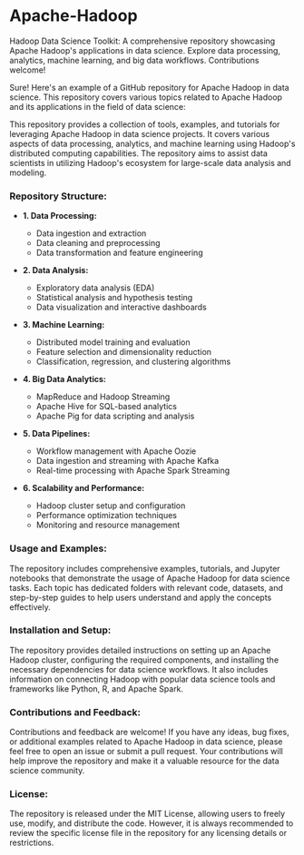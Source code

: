 # Apache-Hadoop
Hadoop Data Science Toolkit: A comprehensive repository showcasing Apache Hadoop's applications in data science. Explore data processing, analytics, machine learning, and big data workflows. Contributions welcome!


Sure! Here's an example of a GitHub repository for Apache Hadoop in data science. This repository covers various topics related to Apache Hadoop and its applications in the field of data science:




This repository provides a collection of tools, examples, and tutorials for leveraging Apache Hadoop in data science projects. It covers various aspects of data processing, analytics, and machine learning using Hadoop's distributed computing capabilities. The repository aims to assist data scientists in utilizing Hadoop's ecosystem for large-scale data analysis and modeling.

### Repository Structure:
- **1. Data Processing:**
   - Data ingestion and extraction
   - Data cleaning and preprocessing
   - Data transformation and feature engineering

- **2. Data Analysis:**
   - Exploratory data analysis (EDA)
   - Statistical analysis and hypothesis testing
   - Data visualization and interactive dashboards

- **3. Machine Learning:**
   - Distributed model training and evaluation
   - Feature selection and dimensionality reduction
   - Classification, regression, and clustering algorithms

- **4. Big Data Analytics:**
   - MapReduce and Hadoop Streaming
   - Apache Hive for SQL-based analytics
   - Apache Pig for data scripting and analysis

- **5. Data Pipelines:**
   - Workflow management with Apache Oozie
   - Data ingestion and streaming with Apache Kafka
   - Real-time processing with Apache Spark Streaming

- **6. Scalability and Performance:**
   - Hadoop cluster setup and configuration
   - Performance optimization techniques
   - Monitoring and resource management

### Usage and Examples:
The repository includes comprehensive examples, tutorials, and Jupyter notebooks that demonstrate the usage of Apache Hadoop for data science tasks. Each topic has dedicated folders with relevant code, datasets, and step-by-step guides to help users understand and apply the concepts effectively.

### Installation and Setup:
The repository provides detailed instructions on setting up an Apache Hadoop cluster, configuring the required components, and installing the necessary dependencies for data science workflows. It also includes information on connecting Hadoop with popular data science tools and frameworks like Python, R, and Apache Spark.

### Contributions and Feedback:
Contributions and feedback are welcome! If you have any ideas, bug fixes, or additional examples related to Apache Hadoop in data science, please feel free to open an issue or submit a pull request. Your contributions will help improve the repository and make it a valuable resource for the data science community.

### License:
The repository is released under the MIT License, allowing users to freely use, modify, and distribute the code. However, it is always recommended to review the specific license file in the repository for any licensing details or restrictions.


